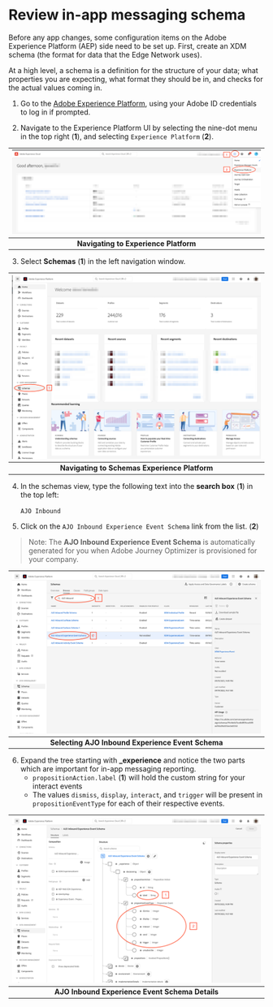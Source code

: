 # Review in-app messaging schema

Before any app changes, some configuration items on the Adobe Experience Platform (AEP) side need to be set up. First, create an XDM schema (the format for data that the Edge Network uses).
 
At a high level, a schema is a definition for the structure of your data; what properties you are expecting, what format they should be in, and checks for the actual values coming in.  

1. Go to the [Adobe Experience Platform](https://experience.adobe.com/#/platform), using your Adobe ID credentials to log in if prompted.

2. Navigate to the Experience Platform UI by selecting the nine-dot menu in the top right (**1**), and selecting `Experience Platform` (**2**).

| ![Navigating to Experience Platform](assets/aep-nav.png?raw=true) |
| :---: |
| **Navigating to Experience Platform** |

3. Select **Schemas** (**1**) in the left navigation window.

| ![Navigating to Schemas in Experience Platform](assets/aep-schemas.png?raw=true) |
| :---: |
| **Navigating to Schemas Experience Platform** |

4. In the schemas view, type the following text into the **search box** (**1**) in the top left: 

    `AJO Inbound`

5. Click on the `AJO Inbound Experience Event Schema` link from the list. (**2**)

> Note: The **AJO Inbound Experience Event Schema** is automatically generated for you when Adobe Journey Optimizer is provisioned for your company.

| ![Selecting AJO Inbound Experience Event Schema](assets/aep-schema-select.png?raw=true) |
| :---: |
| **Selecting AJO Inbound Experience Event Schema** |

6. Expand the tree starting with **_experience** and notice the two parts which are important for in-app messaging reporting. 
    - `propositionAction.label` (**1**) will hold the custom string for your interact events
    - The values `dismiss`, `display`, `interact`, and `trigger` will be present in `propositionEventType` for each of their respective events.

| ![AJO Inbound Experience Event Schema Details](assets/aep-schema-details.png?raw=true) |
| :---: |
| **AJO Inbound Experience Event Schema Details** |
